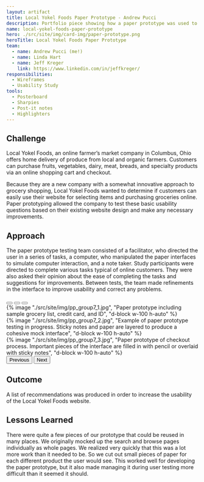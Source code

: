 ```yaml
---
layout: artifact
title: Local Yokel Foods Paper Prototype - Andrew Pucci
description: Portfolio piece showing how a paper prototype was used to improve the Local Yokel Foods website.
name: local-yokel-foods-paper-prototype
hero: ./src/site/img/card-img/paper-prototype.png
heroTitle: Local Yokel Foods Paper Prototype
team:
  - name: Andrew Pucci (me!)
  - name: Linda Hart
  - name: Jeff Kreger
    link: https://www.linkedin.com/in/jeffkreger/
responsibilities:
  - Wireframes
  - Usability Study
tools:
  - Posterboard
  - Sharpies
  - Post-it notes
  - Highlighters
---
```


## Challenge
Local Yokel Foods, an online farmer’s market company in Columbus, Ohio offers home delivery of produce from local and organic farmers. Customers can purchase fruits, vegetables, dairy, meat, breads, and specialty products via an online shopping cart and checkout.

Because they are a new company with a somewhat innovative approach to grocery shopping, Local Yokel Foods wanted to determine if customers can easily use their website for selecting items and purchasing groceries online. Paper prototyping allowed the company to test these basic usability questions based on their existing website design and make any necessary improvements.

## Approach
The paper prototype testing team consisted of a facilitator, who directed the user in a series of tasks, a computer, who manipulated the paper interfaces to simulate computer interaction, and a note taker. Study participants were directed to complete various tasks typical of online customers. They were also asked their opinion about the ease of completing the tasks and suggestions for improvements. Between tests, the team made refinements in the interface to improve usability and correct any problems.

<div id="local-yokel-carousel" class="carousel slide mb-3" data-bs-ride="carousel">
  <div class="carousel-indicators">
    <button type="button" data-bs-target="#local-yokel-carousel" data-bs-slide-to="0" class="active" aria-current="true" aria-label="Slide 1"></button>
    <button type="button" data-bs-target="#local-yokel-carousel" data-bs-slide-to="1" aria-label="Slide 2"></button>
    <button type="button" data-bs-target="#local-yokel-carousel" data-bs-slide-to="2" aria-label="Slide 3"></button>
  </div>
  <div class="carousel-inner">
    <div class="carousel-item active">
      {% image "./src/site/img/pp_group7_1.jpg", "Paper prototype including sample grocery list, credit card, and ID", "d-block w-100 h-auto" %}
    </div>
    <div class="carousel-item">
      {% image "./src/site/img/pp_group7_2.jpg", "Example of paper prototype testing in progress. Sticky notes and paper are layered to produce a cohesive mock interface", "d-block w-100 h-auto" %}
    </div>
    <div class="carousel-item">
      {% image "./src/site/img/pp_group7_3.jpg", "Paper prototype of checkout process. Important pieces of the interface are filled in with pencil or overlaid with sticky notes", "d-block w-100 h-auto" %}
    </div>
  </div>
  <button class="carousel-control-prev" type="button" data-bs-target="#local-yokel-carousel" role="button" data-bs-slide="prev">
    <span class="carousel-control-prev-icon" aria-hidden="true"></span>
    <span class="visually-hidden">Previous</span>
  </button>
  <button class="carousel-control-next" type="button" data-bs-target="#local-yokel-carousel" role="button" data-bs-slide="next">
    <span class="carousel-control-next-icon" aria-hidden="true"></span>
    <span class="visually-hidden">Next</span>
  </button>
</div>

## Outcome
A list of recommendations was produced in order to increase the usability of the Local Yokel Foods website.

## Lessons Learned
There were quite a few pieces of our prototype that could be reused in many places. We originally mocked up the search and browse pages individually as whole pages. We realized very quickly that this was a lot more work than it needed to be. So we cut out small pieces of paper for each different product the user would see. This worked well for developing the paper prototype, but it also made managing it during user testing more difficult than it seemed it should.
